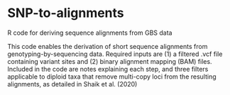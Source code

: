 # SNP-to-alignments
R code for deriving sequence alignments from GBS data

This code enables the derivation of short sequence alignments from genotyping-by-sequencing data.
Required inputs are (1) a filtered .vcf file containing variant sites and (2) binary alignment mapping (BAM) files.
Included in the code are notes explaining each step, and three filters applicable to diploid taxa that remove multi-copy loci from the resulting alignments, as detailed in Shaik et al. (2020)
